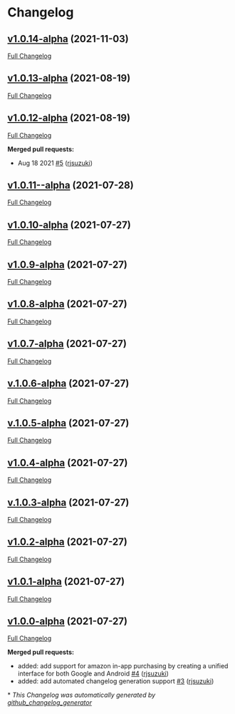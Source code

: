 # Changelog

## [v1.0.14-alpha](https://github.com/rjsuzuki/billingz/tree/v1.0.14-alpha) (2021-11-03)

[Full Changelog](https://github.com/rjsuzuki/billingz/compare/v1.0.13-alpha...v1.0.14-alpha)

## [v1.0.13-alpha](https://github.com/rjsuzuki/billingz/tree/v1.0.13-alpha) (2021-08-19)

[Full Changelog](https://github.com/rjsuzuki/billingz/compare/v1.0.12-alpha...v1.0.13-alpha)

## [v1.0.12-alpha](https://github.com/rjsuzuki/billingz/tree/v1.0.12-alpha) (2021-08-19)

[Full Changelog](https://github.com/rjsuzuki/billingz/compare/v1.0.11--alpha...v1.0.12-alpha)

**Merged pull requests:**

- Aug 18 2021 [\#5](https://github.com/rjsuzuki/billingz/pull/5) ([rjsuzuki](https://github.com/rjsuzuki))

## [v1.0.11--alpha](https://github.com/rjsuzuki/billingz/tree/v1.0.11--alpha) (2021-07-28)

[Full Changelog](https://github.com/rjsuzuki/billingz/compare/v1.0.10-alpha...v1.0.11--alpha)

## [v1.0.10-alpha](https://github.com/rjsuzuki/billingz/tree/v1.0.10-alpha) (2021-07-27)

[Full Changelog](https://github.com/rjsuzuki/billingz/compare/v1.0.9-alpha...v1.0.10-alpha)

## [v1.0.9-alpha](https://github.com/rjsuzuki/billingz/tree/v1.0.9-alpha) (2021-07-27)

[Full Changelog](https://github.com/rjsuzuki/billingz/compare/v1.0.8-alpha...v1.0.9-alpha)

## [v1.0.8-alpha](https://github.com/rjsuzuki/billingz/tree/v1.0.8-alpha) (2021-07-27)

[Full Changelog](https://github.com/rjsuzuki/billingz/compare/v1.0.7-alpha...v1.0.8-alpha)

## [v1.0.7-alpha](https://github.com/rjsuzuki/billingz/tree/v1.0.7-alpha) (2021-07-27)

[Full Changelog](https://github.com/rjsuzuki/billingz/compare/v.1.0.6-alpha...v1.0.7-alpha)

## [v.1.0.6-alpha](https://github.com/rjsuzuki/billingz/tree/v.1.0.6-alpha) (2021-07-27)

[Full Changelog](https://github.com/rjsuzuki/billingz/compare/v.1.0.5-alpha...v.1.0.6-alpha)

## [v.1.0.5-alpha](https://github.com/rjsuzuki/billingz/tree/v.1.0.5-alpha) (2021-07-27)

[Full Changelog](https://github.com/rjsuzuki/billingz/compare/v1.0.4-alpha...v.1.0.5-alpha)

## [v1.0.4-alpha](https://github.com/rjsuzuki/billingz/tree/v1.0.4-alpha) (2021-07-27)

[Full Changelog](https://github.com/rjsuzuki/billingz/compare/v.1.0.3-alpha...v1.0.4-alpha)

## [v.1.0.3-alpha](https://github.com/rjsuzuki/billingz/tree/v.1.0.3-alpha) (2021-07-27)

[Full Changelog](https://github.com/rjsuzuki/billingz/compare/v1.0.2-alpha...v.1.0.3-alpha)

## [v1.0.2-alpha](https://github.com/rjsuzuki/billingz/tree/v1.0.2-alpha) (2021-07-27)

[Full Changelog](https://github.com/rjsuzuki/billingz/compare/v1.0.1-alpha...v1.0.2-alpha)

## [v1.0.1-alpha](https://github.com/rjsuzuki/billingz/tree/v1.0.1-alpha) (2021-07-27)

[Full Changelog](https://github.com/rjsuzuki/billingz/compare/v1.0.0-alpha...v1.0.1-alpha)

## [v1.0.0-alpha](https://github.com/rjsuzuki/billingz/tree/v1.0.0-alpha) (2021-07-27)

[Full Changelog](https://github.com/rjsuzuki/billingz/compare/aaad7a673f77d7a50b701a4c08153e66b2aedf12...v1.0.0-alpha)

**Merged pull requests:**

- added:  add support for amazon in-app purchasing by creating a unified interface for both Google and Android [\#4](https://github.com/rjsuzuki/billingz/pull/4) ([rjsuzuki](https://github.com/rjsuzuki))
- added:  add automated changelog generation support [\#3](https://github.com/rjsuzuki/billingz/pull/3) ([rjsuzuki](https://github.com/rjsuzuki))



\* *This Changelog was automatically generated by [github_changelog_generator](https://github.com/github-changelog-generator/github-changelog-generator)*
